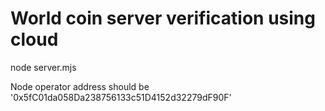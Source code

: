 # World coin server verification using cloud 

node server.mjs


Node operator address should be '0x5fC01da058Da238756133c51D4152d32279dF90F'